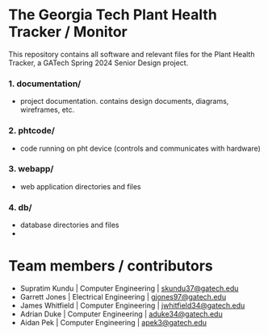 # The Georgia Tech Plant Health Tracker / Monitor
This repository contains all software and relevant files for the Plant Health Tracker, a GATech Spring 2024 Senior Design project.

### 1. documentation/
   - project documentation. contains design documents, diagrams, wireframes, etc.

### 2. phtcode/
   - code running on pht device (controls and communicates with hardware)

### 3. webapp/
   - web application directories and files

### 4. db/
   - database directories and files
   - 
# Team members / contributors
* Supratim Kundu  |  Computer Engineering  |  skundu37@gatech.edu 
* Garrett Jones  |  Electrical Engineering  |  gjones97@gatech.edu 
* James Whitfield   |  Computer Engineering  |  jwhitfield34@gatech.edu 
* Adrian Duke  |  Computer Engineering  |  aduke34@gatech.edu 
* Aidan Pek  |  Computer Engineering  |  apek3@gatech.edu 
